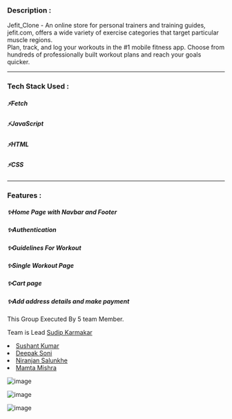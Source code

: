 <h3>Description :</h3>
Jefit_Clone - An online store for personal trainers and training guides, jefit.com, offers a wide variety of exercise categories that target particular muscle regions. <br/>
        Plan, track, and log your workouts in the #1 mobile fitness app. Choose from hundreds of professionally built workout plans and reach your goals quicker.

---
<h3>Tech Stack Used :</h3>
<h5>⚡Fetch</h5>
<h5>⚡JavaScript</h5>
<h5>⚡HTML</h5>
<h5>⚡CSS</h5>

---

<h3>Features :</h3>
<h5>✨Home Page with Navbar and Footer</h5>
<h5>✨Authentication</h5>
<h5>✨Guidelines For Workout</h5>
<h5>✨Single Workout Page</h5>
<h5>✨Cart page</h5>
<h5>✨Add address details and make payment </h5>


This Group Executed By 5 team Member.

Team is Lead <a href="https://github.com/sudip40">Sudip Karmakar</a>
   <li> <a href="https://github.com/sushantkr961">Sushant Kumar</a> </li>
   <li> <a href="https://github.com/Deepak-197">Deepak Soni</a> </li>
   <li> <a href="https://github.com/nsalunkhe">Niranjan Salunkhe</a> </li>
   <li> <a href="https://github.com/globalmamtamishra">Mamta Mishra</a> </li>
  
  ![image](https://github.com/Deepak-197/JE-fit/assets/104504771/f91de3c9-eddf-4577-800f-7a5a8457ab7c)

  ![image](https://github.com/Deepak-197/JE-fit/assets/104504771/7b131128-9773-494d-8b4c-730bada13efa)
  
  ![image](https://github.com/Deepak-197/JE-fit/assets/104504771/a6544448-5905-4ab2-88de-7e4ed6bb4619)



